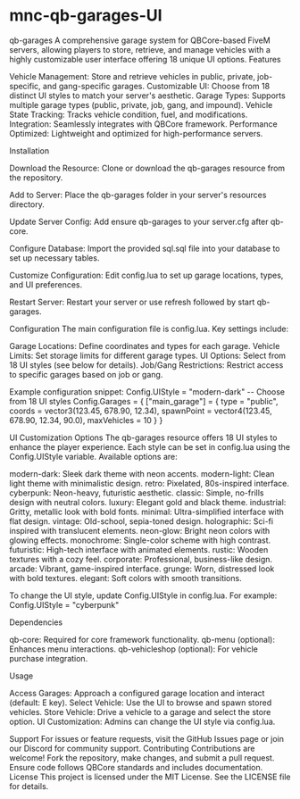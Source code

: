 # mnc-qb-garages-UI
qb-garages
A comprehensive garage system for QBCore-based FiveM servers, allowing players to store, retrieve, and manage vehicles with a highly customizable user interface offering 18 unique UI options.
Features

Vehicle Management: Store and retrieve vehicles in public, private, job-specific, and gang-specific garages.
Customizable UI: Choose from 18 distinct UI styles to match your server's aesthetic.
Garage Types: Supports multiple garage types (public, private, job, gang, and impound).
Vehicle State Tracking: Tracks vehicle condition, fuel, and modifications.
Integration: Seamlessly integrates with QBCore framework.
Performance Optimized: Lightweight and optimized for high-performance servers.

Installation

Download the Resource:
Clone or download the qb-garages resource from the repository.


Add to Server:
Place the qb-garages folder in your server's resources directory.


Update Server Config:
Add ensure qb-garages to your server.cfg after qb-core.


Configure Database:
Import the provided sql.sql file into your database to set up necessary tables.


Customize Configuration:
Edit config.lua to set up garage locations, types, and UI preferences.


Restart Server:
Restart your server or use refresh followed by start qb-garages.



Configuration
The main configuration file is config.lua. Key settings include:

Garage Locations: Define coordinates and types for each garage.
Vehicle Limits: Set storage limits for different garage types.
UI Options: Select from 18 UI styles (see below for details).
Job/Gang Restrictions: Restrict access to specific garages based on job or gang.

Example configuration snippet:
Config.UIStyle = "modern-dark" -- Choose from 18 UI styles
Config.Garages = {
    ["main_garage"] = {
        type = "public",
        coords = vector3(123.45, 678.90, 12.34),
        spawnPoint = vector4(123.45, 678.90, 12.34, 90.0),
        maxVehicles = 10
    }
}

UI Customization Options
The qb-garages resource offers 18 UI styles to enhance the player experience. Each style can be set in config.lua using the Config.UIStyle variable. Available options are:

modern-dark: Sleek dark theme with neon accents.
modern-light: Clean light theme with minimalistic design.
retro: Pixelated, 80s-inspired interface.
cyberpunk: Neon-heavy, futuristic aesthetic.
classic: Simple, no-frills design with neutral colors.
luxury: Elegant gold and black theme.
industrial: Gritty, metallic look with bold fonts.
minimal: Ultra-simplified interface with flat design.
vintage: Old-school, sepia-toned design.
holographic: Sci-fi inspired with translucent elements.
neon-glow: Bright neon colors with glowing effects.
monochrome: Single-color scheme with high contrast.
futuristic: High-tech interface with animated elements.
rustic: Wooden textures with a cozy feel.
corporate: Professional, business-like design.
arcade: Vibrant, game-inspired interface.
grunge: Worn, distressed look with bold textures.
elegant: Soft colors with smooth transitions.

To change the UI style, update Config.UIStyle in config.lua. For example:
Config.UIStyle = "cyberpunk"

Dependencies

qb-core: Required for core framework functionality.
qb-menu (optional): Enhances menu interactions.
qb-vehicleshop (optional): For vehicle purchase integration.

Usage

Access Garages: Approach a configured garage location and interact (default: E key).
Select Vehicle: Use the UI to browse and spawn stored vehicles.
Store Vehicle: Drive a vehicle to a garage and select the store option.
UI Customization: Admins can change the UI style via config.lua.

Support
For issues or feature requests, visit the GitHub Issues page or join our Discord for community support.
Contributing
Contributions are welcome! Fork the repository, make changes, and submit a pull request. Ensure code follows QBCore standards and includes documentation.
License
This project is licensed under the MIT License. See the LICENSE file for details.

